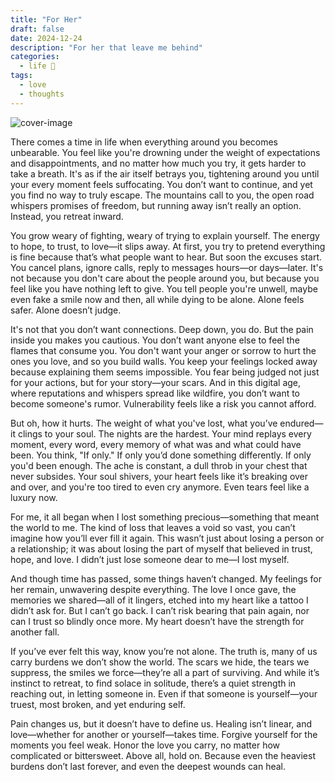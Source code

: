 ```yaml
---
title: "For Her"
draft: false
date: 2024-12-24
description: "For her that leave me behind"
categories:
  - life 🌱
tags:
  - love
  - thoughts
---
```


![cover-image](/posts/assets/forher/forher.webp)

There comes a time in life when everything around you becomes unbearable. You feel like you're drowning under the weight of expectations and disappointments, and no matter how much you try, it gets harder to take a breath. It's as if the air itself betrays you, tightening around you until your every moment feels suffocating. You don’t want to continue, and yet you find no way to truly escape. The mountains call to you, the open road whispers promises of freedom, but running away isn’t really an option. Instead, you retreat inward.

You grow weary of fighting, weary of trying to explain yourself. The energy to hope, to trust, to love—it slips away. At first, you try to pretend everything is fine because that’s what people want to hear. But soon the excuses start. You cancel plans, ignore calls, reply to messages hours—or days—later. It's not because you don't care about the people around you, but because you feel like you have nothing left to give. You tell people you're unwell, maybe even fake a smile now and then, all while dying to be alone. Alone feels safer. Alone doesn’t judge.

It's not that you don’t want connections. Deep down, you do. But the pain inside you makes you cautious. You don’t want anyone else to feel the flames that consume you. You don't want your anger or sorrow to hurt the ones you love, and so you build walls. You keep your feelings locked away because explaining them seems impossible. You fear being judged not just for your actions, but for your story—your scars. And in this digital age, where reputations and whispers spread like wildfire, you don’t want to become someone's rumor. Vulnerability feels like a risk you cannot afford.

But oh, how it hurts. The weight of what you've lost, what you’ve endured—it clings to your soul. The nights are the hardest. Your mind replays every moment, every word, every memory of what was and what could have been. You think, "If only." If only you’d done something differently. If only you'd been enough. The ache is constant, a dull throb in your chest that never subsides. Your soul shivers, your heart feels like it’s breaking over and over, and you're too tired to even cry anymore. Even tears feel like a luxury now.

For me, it all began when I lost something precious—something that meant the world to me. The kind of loss that leaves a void so vast, you can’t imagine how you’ll ever fill it again. This wasn’t just about losing a person or a relationship; it was about losing the part of myself that believed in trust, hope, and love. I didn’t just lose someone dear to me—I lost myself.

And though time has passed, some things haven’t changed. My feelings for her remain, unwavering despite everything. The love I once gave, the memories we shared—all of it lingers, etched into my heart like a tattoo I didn’t ask for. But I can’t go back. I can’t risk bearing that pain again, nor can I trust so blindly once more. My heart doesn’t have the strength for another fall.

If you’ve ever felt this way, know you’re not alone. The truth is, many of us carry burdens we don’t show the world. The scars we hide, the tears we suppress, the smiles we force—they’re all a part of surviving. And while it’s instinct to retreat, to find solace in solitude, there’s a quiet strength in reaching out, in letting someone in. Even if that someone is yourself—your truest, most broken, and yet enduring self.

Pain changes us, but it doesn’t have to define us. Healing isn’t linear, and love—whether for another or yourself—takes time. Forgive yourself for the moments you feel weak. Honor the love you carry, no matter how complicated or bittersweet. Above all, hold on. Because even the heaviest burdens don’t last forever, and even the deepest wounds can heal.
